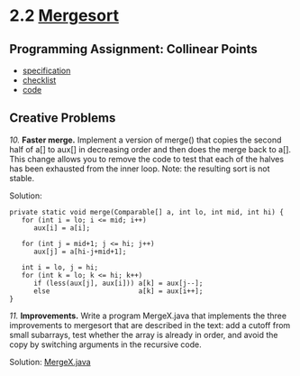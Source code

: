 # 2.2 [Mergesort](https://algs4.cs.princeton.edu/22mergesort/)

## Programming Assignment: Collinear Points

- [specification](http://coursera.cs.princeton.edu/algs4/assignments/collinear.html)
- [checklist](http://coursera.cs.princeton.edu/algs4/checklists/collinear.html)
- [code](Assignment)

## Creative Problems

_10._ **Faster merge.** Implement a version of merge() that copies the second half of a[] to aux[] in decreasing order and then does the merge back to a[]. This change allows you to remove the code to test that each of the halves has been exhausted from the inner loop. Note: the resulting sort is not stable. 

Solution:

```
private static void merge(Comparable[] a, int lo, int mid, int hi) { 
   for (int i = lo; i <= mid; i++)
      aux[i] = a[i]; 
   
   for (int j = mid+1; j <= hi; j++)
      aux[j] = a[hi-j+mid+1];
  
   int i = lo, j = hi; 
   for (int k = lo; k <= hi; k++) 
      if (less(aux[j], aux[i])) a[k] = aux[j--];
      else                      a[k] = aux[i++];
} 
```

_11._ **Improvements.** Write a program MergeX.java that implements the three improvements to mergesort that are described in the text: add a cutoff from small subarrays, test whether the array is already in order, and avoid the copy by switching arguments in the recursive code. 

Solution: [MergeX.java](MergeX.java)

[//]: #
(TODO)
